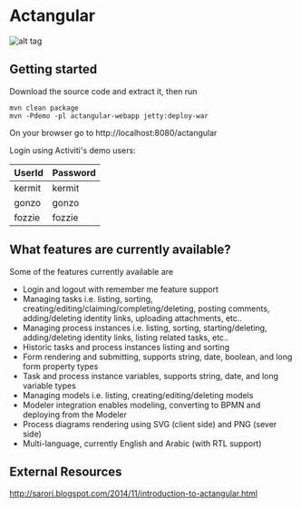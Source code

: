 Actangular
==========

![alt tag](http://3.bp.blogspot.com/-jSjgwJGTT4g/VFKvUwXboFI/AAAAAAAAAGE/O7Xzr9IXFjc/s1600/task-list.png)

## Getting started
Download the source code and extract it, then run 
```
mvn clean package 
mvn -Pdemo -pl actangular-webapp jetty:deploy-war
```
On your browser go to http://localhost:8080/actangular

Login using Activiti's demo users:

UserId  | Password
------- | -------------
kermit  | kermit
gonzo   | gonzo
fozzie  | fozzie


## What features are currently available?
Some of the features currently available are
* Login and logout with remember me feature support
* Managing tasks i.e. listing, sorting, creating/editing/claiming/completing/deleting, posting comments, adding/deleting identity links, uploading attachments, etc..
* Managing process instances i.e. listing, sorting, starting/deleting, adding/deleting identity links, listing related tasks, etc..
* Historic tasks and process instances listing and sorting
* Form rendering and submitting, supports string, date, boolean, and long form property types
* Task and process instance variables, supports string, date, and long variable types
* Managing models i.e. listing, creating/editing/deleting models
* Modeler integration enables modeling, converting to BPMN and deploying from the Modeler
* Process diagrams rendering using SVG (client side) and PNG (sever side)
* Multi-language, currently English and Arabic (with RTL support)


## External Resources
http://sarori.blogspot.com/2014/11/introduction-to-actangular.html

